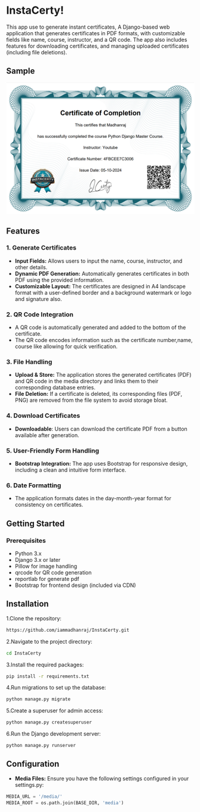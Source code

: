 
# InstaCerty!

This app use to generate instant certificates,
A Django-based web application that generates certificates in PDF formats, with customizable fields like name, course, instructor, and a QR code. The app also includes features for downloading certificates, and managing uploaded certificates (including file deletions).


## Sample
![Logo](https://raw.githubusercontent.com/iammadhanraj/mystaticfiles/main/InstaCerty/Sample_Certificate.png)
## Features
### 1. Generate Certificates
- **Input Fields:** Allows users to input the name, course, instructor, and other details.
- **Dynamic PDF Generation:** Automatically generates certificates in both PDF using the provided information.
- **Customizable Layout:** The certificates are designed in A4 landscape format with a user-defined border and a background watermark or logo and signature also.
### 2. QR Code Integration
- A QR code is automatically generated and added to the bottom of the certificate.
- The QR code encodes information such as the certificate number,name, course like allowing for quick verification.
### 3. File Handling
- **Upload & Store:** The application stores the generated certificates (PDF) and QR code in the media directory and links them to their corresponding database entries.
- **File Deletion:** If a certificate is deleted, its corresponding files (PDF, PNG) are removed from the file system to avoid storage bloat.
### 4. Download Certificates
- **Downloadable**: Users can download the certificate PDF from a button available after generation.
### 5. User-Friendly Form Handling
- **Bootstrap Integration:** The app uses Bootstrap for responsive design, including a clean and intuitive form interface.
### 6. Date Formatting
- The application formats dates in the day-month-year format for consistency on certificates.

## Getting Started
### Prerequisites
- Python 3.x
- Django 3.x or later
- Pillow for image handling
- qrcode for QR code generation
- reportlab for generate pdf
- Bootstrap for frontend design (included via CDN)
## Installation

1.Clone the repository:

```bash
https://github.com/iammadhanraj/InstaCerty.git
```
2.Navigate to the project directory:
```bash
cd InstaCerty
```
3.Install the required packages:
```bash
pip install -r requirements.txt
``` 
4.Run migrations to set up the database:
```bash
python manage.py migrate
``` 
5.Create a superuser for admin access:
```bash 
python manage.py createsuperuser
```
6.Run the Django development server:
```bash 
python manage.py runserver
```



## Configuration
- **Media Files:** Ensure you have the following settings configured in your settings.py:
```python
MEDIA_URL = '/media/'
MEDIA_ROOT = os.path.join(BASE_DIR, 'media')
```

